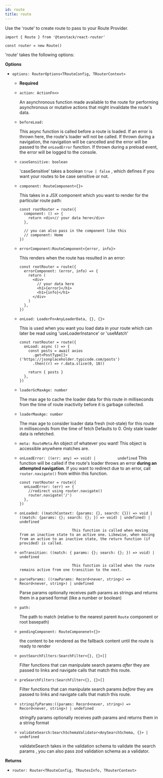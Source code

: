 ```yaml
---
id: route
title: route
---
```


Use the 'route' to create route to pass to your Route Provider.

```tsx
import { Route } from '@tanstack/react-router'

const router = new Route()
```

'route' takes the following options:

**Options**

- `options: RouterOptions<TRouteConfig, TRouterContext>`

  - **Required**

  - `action: ActionFn<>`

    An asynchronous function made available to the route for performing asynchronous or mutative actions that might invalidate the route's data.

  - `beforeLoad:`

    This async function is called before a route is loaded.
    If an error is thrown here, the route's loader will not be called.
    If thrown during a navigation, the navigation will be cancelled and the error will be passed to the `onLoadError` function.
    If thrown during a preload event, the error will be logged to the console.

  - `caseSensitive: boolean`

    'caseSensitive' takes a boolean `true | false` , which defines if you want your routes to be case sensitive or not.

  - `component: RouteComponent<{}>`

    This takes in a JSX component which you want to render for the particular route path:

    ```tsx
    const rootRouter = route({
      component: () => {
        return <div>// your data here</div>
      },

      // you can also pass in the component like this
      // component: Home
    })
    ```

  - `errorComponent:RouteComponent<{error, info}>`

    This renders when the route has resulted in an error:

    ```tsx
    const rootRouter = route({
      errorComponent: (error, info) => {
        return (
          <div>
            // your data here
            <h1>{error}</h1>
            <h1>{info}</h1>
          </div>
        )
      },
    })
    ```

  - `onLoad: LoaderFn<AnyLoaderData, {}, {}>`

    This is used when you want you load data in your route which can later be read using 'useLoaderInstance' or 'useMatch'

    ```tsx
    const rootRouter = route({
      onLoad: async () => {
        const posts = await axios
          .get<PostType[]>('https://jsonplaceholder.typicode.com/posts')
          .then((r) => r.data.slice(0, 10))

        return { posts }
      },
    })
    ```

  - `loaderGcMaxAge: number`

    The max age to cache the loader data for this route in milliseconds from the time of route inactivity before it is garbage collected.

  - `loaderMaxAge: number`

    The max age to consider loader data fresh (not-stale) for this route in milliseconds from the time of fetch
    Defaults to 0. Only stale loader data is refetched.

  - `meta: RouteMeta`
    An object of whatever you want! This object is accessible anywhere matches are.
  - `onLoadError: ((err: any) => void) |          undefined`
    This function will be called if the route's loader throws an error **during an attempted navigation**.
    If you want to redirect due to an error, call `router.navigate()` from within this function.
    ```tsx
    const rootRouter = route({
      onLoadError: (err) => {
        //redirect using router.navigate()
        router.navigate('/')
      },
    })
    ```
  - `onLoaded: ((matchContext: {params: {},
search: {}}) => void | ((match: {params: {};
search: {};
}) => void) | undefined) | undefined `

                                This function is called when moving from an inactive state to an active one. Likewise, when moving from an active to an inactive state, the return function (if provided) is called.

  - `onTransition: ((match: {
params: {};
search: {};
}) => void) | undefined `

                                This function is called when the route remains active from one transition to the next.

  - `parseParams: ((rawParams: Record<never, string>) => Record<never, string>) | undefined`

    Parse params optionally receives path params as strings and returns them in a parsed format (like a number or boolean)

  - `path:`

    The path to match (relative to the nearest parent `Route` component or root basepath)

  - `pendingComponent: RouteComponenet<{}>`

    the content to be rendered as the fallback content until the route is ready to render

  - `postSearchFilters:SearchFilter<{}, {}>[]`

    Filter functions that can manipulate search params _after_ they are passed to links and navigate calls that match this route.

  - `preSearchFilters:SearchFilter<{}, {}>[]`

    Filter functions that can manipulate search params _before_ they are passed to links and navigate calls that match this route.

  - `stringifyParams:((params: Record<never, string>) => Record<never, string>) | undefined`

    stringify params optionally receives path params and returns them in a string format

  - `validateSearch:SearchSchemaValidator<AnySearchSchema, {}> | undefined`

    validateSearch takes in the validation schema to validate the search params , you can also pass zod validation schema as a validator.

**Returns**

- `router: Router<TRouteConfig, TRoutesInfo, TRouterContext>`
